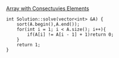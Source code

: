 [Array with Consectuvies Elements](https://www.scaler.com/academy/mentee-dashboard/class/34517/assignment/problems/4072?navref=cl_tt_nv)


```
int Solution::solve(vector<int> &A) {
    sort(A.begin(),A.end());
    for(int i = 1; i < A.size(); i++){
        if(A[i] != A[i - 1] + 1)return 0;
    }
    return 1;
}


```
